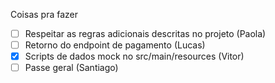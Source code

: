 Coisas pra fazer
- [ ] Respeitar as regras adicionais descritas no projeto (Paola)
- [ ] Retorno do endpoint de pagamento (Lucas)
- [X] Scripts de dados mock no src/main/resources (Vitor)
- [ ] Passe geral (Santiago)